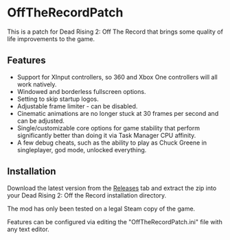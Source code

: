 # OffTheRecordPatch
This is a patch for Dead Rising 2: Off The Record that brings some quality of life improvements to the game.

## Features
* Support for XInput controllers, so 360 and Xbox One controllers will all work natively.
* Windowed and borderless fullscreen options.
* Setting to skip startup logos.
* Adjustable frame limiter - can be disabled.
* Cinematic animations are no longer stuck at 30 frames per second and can be adjusted.
* Single/customizable core options for game stability that perform significantly better than doing it via Task Manager CPU affinity.
* A few debug cheats, such as the ability to play as Chuck Greene in singleplayer, god mode, unlocked everything.

## Installation
Download the latest version from the [Releases](https://github.com/LazyDuchess/OffTheRecordPatch/releases/latest) tab and extract the zip into your Dead Rising 2: Off the Record installation directory.

The mod has only been tested on a legal Steam copy of the game.

Features can be configured via editing the "OffTheRecordPatch.ini" file with any text editor.
